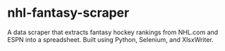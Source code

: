 # nhl-fantasy-scraper

A data scraper that extracts fantasy hockey rankings from NHL.com and ESPN into a spreadsheet. Built using Python, Selenium, and XlsxWriter.
